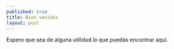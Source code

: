 ```yaml
---
published: true
title: Bien venidos
layout: post
---
```

Espero que sea de alguna utilidad lo que puedas encontrar aquí.


